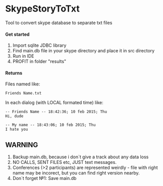 # SkypeStoryToTxt
Tool to convert skype database to separate txt files

#### Get started
1. Import sqlite JDBC library
2. Find main.db file in your skype directory and place it in src directory
3. Run in IDE
4. PROFIT in folder "results"

#### Returns 
Files named like: 
```
Friends Name.txt
```
In each dialog (with LOCAL formated time) like:
```
-- Friends Name -- 18:42:36; 10 feb 2015; Thu
Hi, dude

-- My name -- 18:43:06; 10 feb 2015; Thu
I hate you
```
## WARNING
1. Backup main.db, because i don`t give a track about any data loss
2. NO CALLS, SENT FILES etc, JUST text messages.
3. Conferences (>2 participants) are represented weirdly - file with right name may be incorect, but you can find right version nearby.
4. Don`t forget №1: Save main.db
